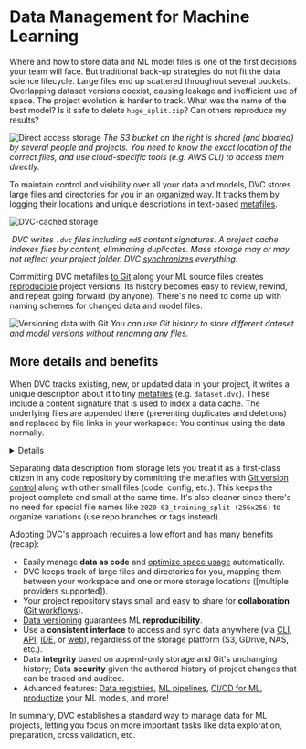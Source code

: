 # Data Management for Machine Learning

<!--
## Data Management for Machine Learning
-->

Where and how to store data and ML model files is one of the first decisions
your team will face. But traditional back-up strategies do not fit the data
science lifecycle. Large files end up scattered throughout several buckets.
Overlapping dataset versions coexist, causing leakage and inefficient use of
space. The project evolution is harder to track. What was the name of the best
model? Is it safe to delete `huge_split.zip`? Can others reproduce my results?

![Direct access storage](/img/direct_access_storage.png) _The S3 bucket on the
right is shared (and bloated) by several people and projects. You need to know
the exact location of the correct files, and use cloud-specific tools (e.g. AWS
CLI) to access them directly._

To maintain control and visibility over all your data and models, DVC stores
large files and directories for you in an [organized] way. It tracks them by
logging their locations and unique descriptions in text-based [metafiles].

[organized]:
  /doc/user-guide/project-structure/internal-files#structure-of-the-cache-directory
[metafiles]: /doc/user-guide/project-structure

![DVC-cached storage](/img/dvc_managed_storage.png)

![]() _DVC writes `.dvc` files including `md5` content signatures. A project
cache indexes files by content, eliminating duplicates. Mass storage may or may
not reflect your project folder. DVC [synchronizes] everything._

[synchronizes]: /doc/start/data-management/data-versioning#storing-and-sharing

Committing DVC metafiles [to Git] along your ML source files creates
[reproducible] project versions: Its history becomes easy to review, rewind, and
repeat going forward (by anyone). There's no need to come up with naming schemes
for changed data and model files.

[to git]:
  https://git-scm.com/book/en/v2/Git-Basics-Recording-Changes-to-the-Repository
[reproducible]: /doc/user-guide/pipelines

![Versioning data with Git](/img/project_versioning.png) _You can use Git
history to store different dataset and model versions without renaming any
files._

## More details and benefits

<!--
This approach requires a few key changes to your workflow:

1. Relevant data and models are registered in a code repository (typically Git).
1. Data operations (add, remove, move, etc.) happen [indirectly]: DVC checks the
   metadata to locate files in both sides.
1. Stored objects managed with DVC are not intended for handling manually.

[indirectly]: https://en.wikipedia.org/wiki/Indirection
-->

When DVC tracks existing, new, or updated data in your <abbr>project</abbr>, it
writes a unique description about it to tiny [metafiles] (e.g. `dataset.dvc`).
These include a content signature that is used to index a data
<abbr>cache</abbr>. The underlying files are appended there (preventing
duplicates and deletions) and replaced by file links in your
<abbr>workspace</abbr>: You continue using the data normally.

<details>

### Click to learn about _data codification_.

DVC replaces data in the project with code-like metafiles (and file links) as
explain above. We could say that the data gets "codified". This in effect
creates references from your workspace to the cache so that DVC can manage the
data transparently.

</details>

<!-- Full diagram? -->

Separating data description from storage lets you treat it as a first-class
citizen in any code repository by committing the metafiles with [Git version
control] along with other small files (code, config, etc.). This keeps the
project complete and small at the same time. It's also cleaner since there's no
need for special file names like `2020-03_training_split (256x256)` to organize
variations (use repo branches or tags instead).

[git version control]:
  https://git-scm.com/book/en/v2/Getting-Started-About-Version-Control

<!-- Sample code/terminal blocks (to copy/paste?) -->

Adopting DVC's approach requires a low effort and has many benefits (recap):

<!--
Sharing data stores is not a problem, and they're easy to
migrate across platforms ([multiple providers supported]).

[multiple providers supported]:
  /doc/command-reference/remote/add#supported-storage-types
-->

<!-- You can also distribute parts or entire copies of an independent data caches. -->

- Easily manage **data as code** and [optimize space usage] automatically.
- DVC keeps track of large files and directories for you, mapping them between
  your <abbr>workspace</abbr> and one or more storage locations ([multiple
  providers supported]).
- Your project <abbr>repository</abbr> stays small and easy to share for
  **collaboration** ([Git workflows]).
- [Data versioning] guarantees ML **reproducibility**.
- Use a **consistent interface** to access and sync data anywhere (via [CLI],
  [API], [IDE], or [web]), regardless of the storage platform (S3, GDrive, NAS,
  etc.).
- Data **integrity** based on append-only storage and Git's unchanging history;
  Data **security** given the authored history of project changes that can be
  traced and audited.
- Advanced features: [Data registries], [ML pipelines], [CI/CD for ML],
  [productize] your ML models, and more!

[optimize space usage]:
  /doc/user-guide/data-management/large-dataset-optimization
[git workflows]:
  https://git-scm.com/book/en/v2/Distributed-Git-Distributed-Workflows
[data versioning]: /doc/use-cases/versioning-data-and-models
[cli]: /doc/command-reference
[api]: /doc/api-reference
[ide]: /doc/vs-code-extension
[web]: /doc/studio
[data registries]: /doc/use-cases/data-registry
[ml pipelines]: /doc/user-guide/pipelines
[ci/cd for ml]: https://cml.dev/
[productize]: https://mlem.ai/

In summary, DVC establishes a standard way to manage data for ML projects,
letting you focus on more important tasks like data exploration, preparation,
cross validation, etc.

<!-- ## Storage locations

The cache is the first storage layer for you and your team to share and
collaborate, but more can be defined in DVC [config files] (using `dvc remote`
commands). These storage locations let you back up and share data, features, ML
models, etc. Supported platforms include SSH, Amazon S3, Google Cloud Storage,
Microsoft Azure, among [many more].

[config files]: /doc/user-guide/project-structure/internal-files
[many more]: /doc/command-reference/remote/add#supported-storage-types
-->
